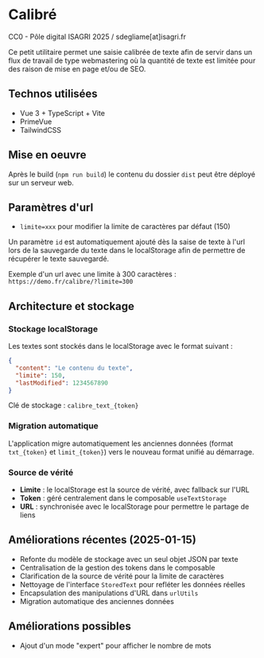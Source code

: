 # Calibré

CC0 - Pôle digital ISAGRI 2025 / sdegliame[at]isagri.fr

Ce petit utilitaire permet une saisie calibrée de texte afin de servir dans un flux de travail de type webmastering où la quantité de texte est limitée pour des raison de mise en page et/ou de SEO.

## Technos utilisées
* Vue 3 + TypeScript + Vite
* PrimeVue
* TailwindCSS


## Mise en oeuvre
Après le build (`npm run build`) le contenu du dossier `dist` peut être déployé sur un serveur web.

## Paramètres d'url
* `limite=xxx` pour modifier la limite de caractères par défaut (150)

Un paramètre `id` est automatiquement ajouté dès la saise de texte à l'url lors de la sauvegarde du texte dans le localStorage afin de permettre de récupérer le texte sauvegardé.

Exemple d'un url avec une limite à 300 caractères : `https://demo.fr/calibre/?limite=300`

## Architecture et stockage

### Stockage localStorage
Les textes sont stockés dans le localStorage avec le format suivant :
```json
{
  "content": "Le contenu du texte",
  "limite": 150,
  "lastModified": 1234567890
}
```

Clé de stockage : `calibre_text_{token}`

### Migration automatique
L'application migre automatiquement les anciennes données (format `txt_{token}` et `limit_{token}`) vers le nouveau format unifié au démarrage.

### Source de vérité
- **Limite** : le localStorage est la source de vérité, avec fallback sur l'URL
- **Token** : géré centralement dans le composable `useTextStorage`
- **URL** : synchronisée avec le localStorage pour permettre le partage de liens

## Améliorations récentes (2025-01-15)
* Refonte du modèle de stockage avec un seul objet JSON par texte
* Centralisation de la gestion des tokens dans le composable
* Clarification de la source de vérité pour la limite de caractères
* Nettoyage de l'interface `StoredText` pour refléter les données réelles
* Encapsulation des manipulations d'URL dans `urlUtils`
* Migration automatique des anciennes données

## Améliorations possibles
* Ajout d'un mode "expert" pour afficher le nombre de mots



